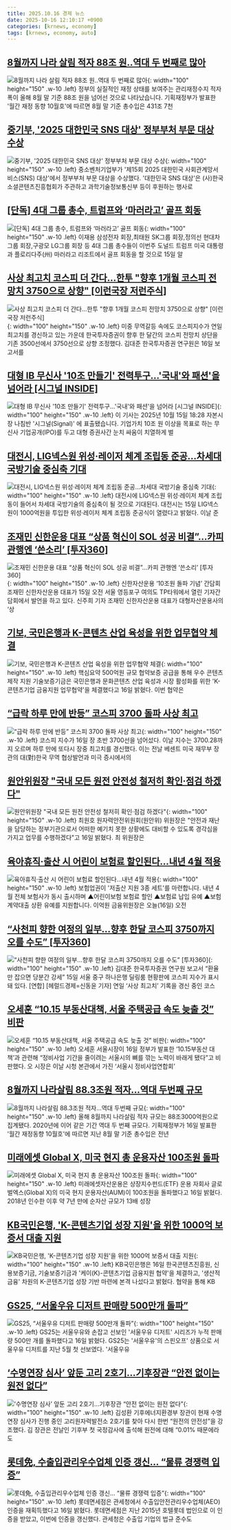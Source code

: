 ```yaml
---
title: 2025.10.16 경제 뉴스
date: 2025-10-16 12:10:17 +0900
categories: [krnews, economy]
tags: [krnews, economy, auto]
---
```

## [8월까지 나라 살림 적자 88조 원‥역대 두 번째로 많아](https://n.news.naver.com/mnews/article/214/0001455269)

![8월까지 나라 살림 적자 88조 원‥역대 두 번째로 많아](https://mimgnews.pstatic.net/image/origin/214/2025/10/16/1455269.jpg?type=nf220_150){: width="100" height="150" .w-10 .left}
정부의 실질적인 재정 상태를 보여주는 관리재정수지 적자 폭이 올해 8월 말 기준 88조 원을 넘어선 것으로 나타났습니다. 기획재정부가 발표한 '월간 재정 동향 10월호'에 따르면 8월 말 기준 총수입은 431조 7천

## [중기부, '2025 대한민국 SNS 대상' 정부부처 부문 대상 수상](https://n.news.naver.com/mnews/article/008/0005263661)

![중기부, '2025 대한민국 SNS 대상' 정부부처 부문 대상 수상](https://mimgnews.pstatic.net/image/origin/008/2025/10/16/5263661.jpg?type=nf220_150){: width="100" height="150" .w-10 .left}
중소벤처기업부가 '제15회 2025 대한민국 사회관계망서비스(SNS) 대상'에서 정부부처 부문 대상을 수상했다. '대한민국 SNS 대상'은 (사)한국소셜콘텐츠진흥협회가 주관하고 과학기술정보통신부 등이 후원하는 행사로

## [[단독] 4대 그룹 총수, 트럼프와 ‘마러라고’ 골프 회동](https://n.news.naver.com/mnews/article/023/0003934684)

![[단독] 4대 그룹 총수, 트럼프와 ‘마러라고’ 골프 회동](https://mimgnews.pstatic.net/image/origin/023/2025/10/15/3934684.jpg?type=nf220_150){: width="100" height="150" .w-10 .left}
이재용 삼성전자 회장,최태원 SK그룹 회장,정의선 현대차그룹 회장,구광모 LG그룹 회장 등 4대 그룹 총수들이 이번주 도널드 트럼프 미국 대통령과 플로리다주(州) 마러라고 리조트에서 골프 회동을 할 것으로 15일 알

## [사상 최고치 코스피 더 간다…한투 "향후 1개월 코스피 전망치 3750으로 상향" [이런국장 저런주식]](https://n.news.naver.com/mnews/article/011/0004543888)

![사상 최고치 코스피 더 간다…한투 "향후 1개월 코스피 전망치 3750으로 상향" [이런국장 저런주식]](https://mimgnews.pstatic.net/image/origin/011/2025/10/16/4543888.jpg?type=nf220_150){: width="100" height="150" .w-10 .left}
미중 무역갈등 속에도 코스피지수가 연일 최고치를 경신하고 있는 가운데 한국투자증권이 향후 한 달간의 코스피 전망치 상단을 기존 3500선에서 3750선으로 상향 조정했다. 김대준 한국투자증권 연구원은 16일 보고서를

## [대형 IB 무신사 '10조 만들기' 전력투구…'국내'와 패션'을 넘어라 [시그널 INSIDE]](https://n.news.naver.com/mnews/article/011/0004543821)

![대형 IB 무신사 '10조 만들기' 전력투구…'국내'와 패션'을 넘어라 [시그널 INSIDE]](https://mimgnews.pstatic.net/image/origin/011/2025/10/16/4543821.jpg?type=nf220_150){: width="100" height="150" .w-10 .left}
이 기사는 2025년 10월 15일 18:28 자본시장 나침반 '시그널(Signal)' 에 표출됐습니다. 기업가치 10조 원 이상을 목표로 하는 무신사 기업공개(IPO)를 두고 대형 증권사간 눈치 싸움이 치열하게 벌

## [대전시, LIG넥스원 위성·레이저 체계 조립동 준공…차세대 국방기술 중심축 기대](https://n.news.naver.com/mnews/article/030/0003359483)

![대전시, LIG넥스원 위성·레이저 체계 조립동 준공…차세대 국방기술 중심축 기대](https://mimgnews.pstatic.net/image/origin/030/2025/10/16/3359483.jpg?type=nf220_150){: width="100" height="150" .w-10 .left}
대전시에 LIG넥스원 위성·레이저 체계 조립동이 들어서 차세대 국방기술의 중심축이 될 것으로 기대된다. 대전시는 15일 LIG넥스원이 1000억원을 투입한 위성·레이저 체계 조립동 준공식이 열렸다고 밝혔다. 이날 준

## [조재민 신한운용 대표 “상품 혁신이 SOL 성공 비결”…카피 관행엔 ‘쓴소리’ [투자360]](https://n.news.naver.com/mnews/article/016/0002542316)

![조재민 신한운용 대표 “상품 혁신이 SOL 성공 비결”…카피 관행엔 ‘쓴소리’ [투자360]](https://mimgnews.pstatic.net/image/origin/016/2025/10/15/2542316.jpg?type=nf220_150){: width="100" height="150" .w-10 .left}
신한자산운용 ‘10조원 돌파 기념’ 간담회 조재민 신한자산운용 대표가 15일 오전 서울 영등포구 여의도 TP타워에서 열린 기자간담회에서 발언을 하고 있다. 신주희 기자 조재민 신한자산운용 대표가 대형자산운용사의 ‘상

## [기보, 국민은행과 K-콘텐츠 산업 육성을 위한 업무협약 체결](https://n.news.naver.com/mnews/article/079/0004075692)

![기보, 국민은행과 K-콘텐츠 산업 육성을 위한 업무협약 체결](https://mimgnews.pstatic.net/image/origin/079/2025/10/16/4075692.jpg?type=nf220_150){: width="100" height="150" .w-10 .left}
핵심요약 500억원 규모 협약보증 공급을 통해 우수 콘텐츠 제작 지원 기술보증기금은 국민은행과 문화콘텐츠 산업 육성과 시장 활성화를 위한 'K-콘텐츠기업 금융지원 업무협약'을 체결했다고 16일 밝혔다. 이번 협약은

## [“급락 하루 만에 반등” 코스피 3700 돌파 사상 최고](https://n.news.naver.com/mnews/article/050/0000097282)

![“급락 하루 만에 반등” 코스피 3700 돌파 사상 최고](https://mimgnews.pstatic.net/image/origin/050/2025/10/16/97282.jpg?type=nf220_150){: width="100" height="150" .w-10 .left}
코스피 지수가 16일 장 초반 3700선을 넘어섰다. 이날 지수는 3700.28까지 오르며 하루 만에 또다시 장중 최고치를 경신했다. 이는 전날 베센트 미국 재무부 장관의 대(對)한국 무역 협상발언과 미극 증시에서의

## [원안위원장 "국내 모든 원전 안전성 철저히 확인·점검 하겠다"](https://n.news.naver.com/mnews/article/421/0008541585)

![원안위원장 "국내 모든 원전 안전성 철저히 확인·점검 하겠다"](https://mimgnews.pstatic.net/image/origin/421/2025/10/16/8541585.jpg?type=nf220_150){: width="100" height="150" .w-10 .left}
최원호 원자력안전위원회(원안위) 위원장은 "안전과 재난을 담당하는 정부기관으로서 어떠한 예기치 못한 상황에도 대비할 수 있도록 경각심을 가지고 업무를 수행하겠다"고 16일 밝혔다. 최 위원장은

## [육아휴직·출산 시 어린이 보험료 할인된다…내년 4월 적용](https://n.news.naver.com/mnews/article/374/0000468735)

![육아휴직·출산 시 어린이 보험료 할인된다…내년 4월 적용](https://mimgnews.pstatic.net/image/origin/374/2025/10/16/468735.jpg?type=nf220_150){: width="100" height="150" .w-10 .left}
보험업권이 '저출산 지원 3종 세트'를 마련합니다. 내년 4월 전체 보험사가 동시 출시하며 ▲어린이보험 보험료 할인 ▲보험료 납입 유예 ▲보험계약대출 상환 유예를 지원합니다. 이억원 금융위원장은 오늘(16일) 오전

## [“사천피 향한 여정의 일부…향후 한달 코스피 3750까지 오를 수도” [투자360]](https://n.news.naver.com/mnews/article/016/0002542551)

![“사천피 향한 여정의 일부…향후 한달 코스피 3750까지 오를 수도” [투자360]](https://mimgnews.pstatic.net/image/origin/016/2025/10/16/2542551.jpg?type=nf220_150){: width="100" height="150" .w-10 .left}
김대준 한국투자증권 연구원 보고서 “환율만 잡으면 당분간 강세” 15일 서울 중구 하나은행 딜링룸 현황판에 코스피 지수가 표시돼 있다. [연합] [헤럴드경제=신동윤 기자] 연일 ‘사상 최고치’ 기록을 경신 중인 코스

## [오세훈 “10.15 부동산대책, 서울 주택공급 속도 늦출 것” 비판](https://n.news.naver.com/mnews/article/032/0003402392)

![오세훈 “10.15 부동산대책, 서울 주택공급 속도 늦출 것” 비판](https://mimgnews.pstatic.net/image/origin/032/2025/10/16/3402392.jpg?type=nf220_150){: width="100" height="150" .w-10 .left}
오세훈 서울시장이 16일 정부가 발표한 ‘10.15부동산 대책’과 관련해 “정비사업 기간을 줄이려는 서울시의 뼈를 깎는 노력이 바래게 됐다”고 비판했다. 오 시장은 이날 시청 본관에서 가진 ‘서울시 정비사업연합회’

## [8월까지 나라살림 88.3조원 적자…역대 두번째 규모](https://n.news.naver.com/mnews/article/008/0005263666)

![8월까지 나라살림 88.3조원 적자…역대 두번째 규모](https://mimgnews.pstatic.net/image/origin/008/2025/10/16/5263666.jpg?type=nf220_150){: width="100" height="150" .w-10 .left}
올해 8월까지 나라살림 적자 규모는 88조3000억원으로 집계됐다. 2020년에 이어 같은 기간 역대 두 번째 규모다. 기획재정부가 16일 발표한 '월간 재정동향 10월호'에 따르면 지난 8월 말 기준 총수입은 전년

## [미래에셋 Global X, 미국 현지 총 운용자산 100조원 돌파](https://n.news.naver.com/mnews/article/277/0005665139)

![미래에셋 Global X, 미국 현지 총 운용자산 100조원 돌파](https://mimgnews.pstatic.net/image/origin/277/2025/10/16/5665139.jpg?type=nf220_150){: width="100" height="150" .w-10 .left}
미래에셋자산운용은 상장지수펀드(ETF) 운용 자회사 글로벌엑스(Global X)의 미국 현지 운용자산(AUM)이 100조원을 돌파했다고 16일 밝혔다. 2018년 인수한 이후 약 7년 만에 순자산 규모가 13배 성장

## [KB국민은행, 'K-콘텐츠기업 성장 지원'을 위한 1000억 보증서 대출 지원](https://n.news.naver.com/mnews/article/014/0005420015)

![KB국민은행, 'K-콘텐츠기업 성장 지원'을 위한 1000억 보증서 대출 지원](https://mimgnews.pstatic.net/image/origin/014/2025/10/16/5420015.jpg?type=nf220_150){: width="100" height="150" .w-10 .left}
KB국민은행은 16일 한국콘텐츠진흥원, 신용보증기금, 기술보증기금과 '케이(K)-콘텐츠기업 금융지원 협약'을 체결하고, '생산적 금융' 차원의 K-콘텐츠기업 성장 기반 마련에 본격 나섰다고 밝혔다. 협약을 통해 KB

## [GS25, “서울우유 디저트 판매량 500만개 돌파”](https://n.news.naver.com/mnews/article/030/0003359560)

![GS25, “서울우유 디저트 판매량 500만개 돌파”](https://mimgnews.pstatic.net/image/origin/030/2025/10/16/3359560.jpg?type=nf220_150){: width="100" height="150" .w-10 .left}
GS25는 서울우유와 손잡고 선보인 '서울우유 디저트' 시리즈가 누적 판매량 500만 개를 돌파했다고 16일 밝혔다. GS25는 '서울우유'의 스핀오프' 상품으로 서울우유 디저트를 지난 5월 첫 선보였다. '서울우유

## [‘수명연장 심사’ 앞둔 고리 2호기…기후장관 “안전 없이는 원전 없다”](https://n.news.naver.com/mnews/article/028/0002770995)

![‘수명연장 심사’ 앞둔 고리 2호기…기후장관 “안전 없이는 원전 없다”](https://mimgnews.pstatic.net/image/origin/028/2025/10/15/2770995.jpg?type=nf220_150){: width="100" height="150" .w-10 .left}
김성환 기후에너지환경부 장관이 현재 수명연장 심사가 진행 중인 고리원자력발전소 2호기를 찾아 다시 한번 “원전의 안전성”을 강조했다. 김 장관은 전날인 기후부 첫 국정감사에 출석해 원전에 대해 “0.01% 때문에라도

## [롯데免, 수출입관리우수업체 인증 갱신… “물류 경쟁력 입증”](https://n.news.naver.com/mnews/article/366/0001114784)

![롯데免, 수출입관리우수업체 인증 갱신… “물류 경쟁력 입증”](https://mimgnews.pstatic.net/image/origin/366/2025/10/16/1114784.jpg?type=nf220_150){: width="100" height="150" .w-10 .left}
롯데면세점은 관세청에서 수출입안전관리우수업체(AEO) 인증을 재획득했다고 16일 밝혔다. 롯데면세점은 지난 2015년 호텔롯데 법인으로 이 인증을 받았고, 이번에 인증을 갱신했다. 관세청은 수출입 기업의 법규 준수도


